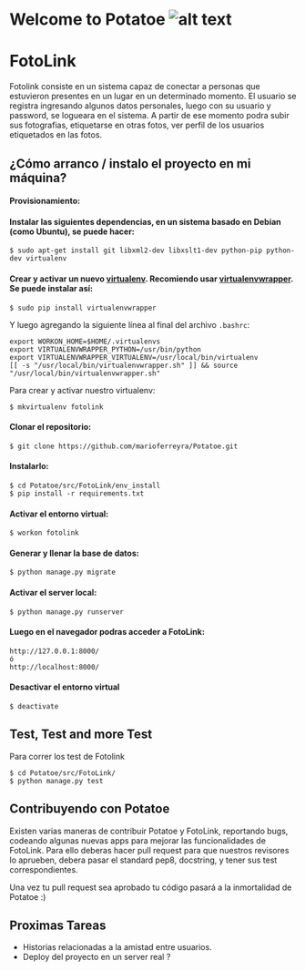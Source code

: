 # Welcome to Potatoe ![alt text](https://en.gravatar.com/userimage/97652074/bb1065c2d4711c097727f2920112fae7.jpg "Potatoe")

FotoLink
========
Fotolink consiste en un sistema capaz de conectar a personas que estuvieron presentes en un lugar en un determinado momento.
El usuario se registra ingresando algunos datos personales, luego con su usuario y password, se logueara en el sistema.
A partir de ese momento podra subir sus fotografias, etiquetarse en otras fotos, ver perfil de los usuarios etiquetados en las fotos.


## ¿Cómo arranco / instalo el proyecto en mi máquina?


#### Provisionamiento:

#### Instalar las siguientes dependencias, en un sistema basado en Debian (como Ubuntu), se puede hacer:

    $ sudo apt-get install git libxml2-dev libxslt1-dev python-pip python-dev virtualenv

#### Crear y activar un nuevo [virtualenv](https://virtualenv.pypa.io/en/stable/). Recomiendo usar [virtualenvwrapper](https://virtualenvwrapper.readthedocs.io/en/latest/). Se puede instalar así:

    $ sudo pip install virtualenvwrapper

Y luego agregando la siguiente línea al final del archivo `.bashrc`:

    export WORKON_HOME=$HOME/.virtualenvs
    export VIRTUALENVWRAPPER_PYTHON=/usr/bin/python
    export VIRTUALENVWRAPPER_VIRTUALENV=/usr/local/bin/virtualenv
    [[ -s "/usr/local/bin/virtualenvwrapper.sh" ]] && source "/usr/local/bin/virtualenvwrapper.sh"

Para crear y activar nuestro virtualenv:

    $ mkvirtualenv fotolink

#### Clonar el repositorio:

    $ git clone https://github.com/marioferreyra/Potatoe.git

#### Instalarlo:

    $ cd Potatoe/src/FotoLink/env_install
    $ pip install -r requirements.txt

#### Activar el entorno virtual:

    $ workon fotolink

#### Generar y llenar la base de datos:

    $ python manage.py migrate


#### Activar el server local:

    $ python manage.py runserver

#### Luego en el navegador podras acceder a FotoLink:

    http://127.0.0.1:8000/
    ó
    http://localhost:8000/

#### Desactivar el entorno virtual

    $ deactivate

## Test, Test and more Test
Para correr los test de Fotolink

    $ cd Potatoe/src/FotoLink/
    $ python manage.py test

## Contribuyendo con Potatoe

Existen varias maneras de contribuir Potatoe y FotoLink, reportando bugs, codeando 
algunas nuevas apps para mejorar las funcionalidades de FotoLink. Para ello deberas
hacer pull request para que nuestros revisores lo aprueben, debera pasar el standard
pep8, docstring, y tener sus test correspondientes.

Una vez tu pull request sea aprobado tu código pasará a la inmortalidad de
Potatoe :)

## Proximas Tareas
* Historias relacionadas a la amistad entre usuarios.
* Deploy del proyecto en un server real ?
